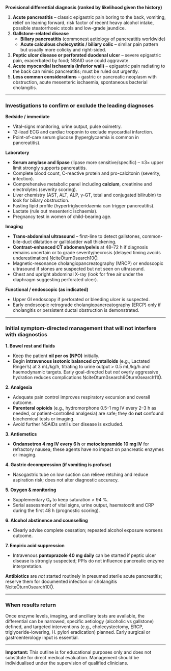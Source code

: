 **Provisional differential diagnosis (ranked by likelihood given the history)**

1. **Acute pancreatitis** – classic epigastric pain boring to the back,
   vomiting, relief on leaning forward, risk factor of recent heavy alcohol
   intake, possible steatorrhoeic stools and low-grade jaundice.
2. **Gallstone-related disease**
   - **Biliary pancreatitis** (commonest aetiology of pancreatitis worldwide)
   - **Acute calculous cholecystitis / biliary colic** – similar pain pattern
     but usually more colicky and right-sided.
3. **Peptic ulcer disease or perforated duodenal ulcer** – severe epigastric
   pain, exacerbated by food; NSAID use could aggravate.
4. **Acute myocardial ischaemia (inferior wall)** – epigastric pain radiating to
   the back can mimic pancreatitis; must be ruled out urgently.
5. **Less common considerations** – gastric or pancreatic neoplasm with
   obstruction, acute mesenteric ischaemia, spontaneous bacterial cholangitis.

---

### Investigations to confirm or exclude the leading diagnoses

**Bedside / immediate**

- Vital-signs monitoring, urine output, pulse oximetry.
- 12-lead ECG and cardiac troponin to exclude myocardial infarction.
- Point-of-care serum glucose (hyperglycaemia is common in pancreatitis).

**Laboratory**

- **Serum amylase and lipase** (lipase more sensitive/specific) – ≥3× upper
  limit strongly supports pancreatitis.
- Complete blood count, C-reactive protein and pro-calcitonin (severity,
  infection).
- Comprehensive metabolic panel including **calcium**, creatinine and
  electrolytes (severity scoring).
- Liver chemistry (AST, ALT, ALP, γ-GT, total and conjugated bilirubin) to look
  for biliary obstruction.
- Fasting lipid profile (hypertriglyceridaemia can trigger pancreatitis).
- Lactate (rule out mesenteric ischaemia).
- Pregnancy test in women of child-bearing age.

**Imaging**

- **Trans-abdominal ultrasound** – first-line to detect gallstones,
  common-bile-duct dilatation or gallbladder wall thickening.
- **Contrast-enhanced CT abdomen/pelvis** at 48–72 h if diagnosis remains
  uncertain or to grade severity/necrosis (delayed timing avoids
  underestimation) citeturn0search10.
- Magnetic-resonance cholangiopancreatography (MRCP) or endoscopic ultrasound if
  stones are suspected but not seen on ultrasound.
- Chest and upright abdominal X-ray (look for free air under the diaphragm
  suggesting perforated ulcer).

**Functional / endoscopic (as indicated)**

- Upper GI endoscopy if perforated or bleeding ulcer is suspected.
- Early endoscopic retrograde cholangiopancreatography (ERCP) only if
  cholangitis or persistent ductal obstruction is demonstrated.

---

### Initial symptom-directed management that will not interfere with diagnostics

**1. Bowel rest and fluids**

- Keep the patient **nil per os (NPO)** initially.
- Begin **intravenous isotonic balanced crystalloids** (e.g., Lactated Ringer’s)
  at 3 mL/kg/h, titrating to urine output > 0.5 mL/kg/h and haemodynamic
  targets. Early goal-directed but _not_ overly aggressive hydration reduces
  complications citeturn0search6turn0search11.

**2. Analgesia**

- Adequate pain control improves respiratory excursion and overall outcome.
- **Parenteral opioids** (e.g., hydromorphone 0.5–1 mg IV every 2–3 h as needed,
  or patient-controlled analgesia) are safe; they do **not** confound
  biochemical tests or imaging.
- Avoid further NSAIDs until ulcer disease is excluded.

**3. Antiemetics**

- **Ondansetron 4 mg IV every 6 h** or **metoclopramide 10 mg IV** for
  refractory nausea; these agents have no impact on pancreatic enzymes or
  imaging.

**4. Gastric decompression (if vomiting is profuse)**

- Nasogastric tube on low suction can relieve retching and reduce aspiration
  risk; does not alter diagnostic accuracy.

**5. Oxygen & monitoring**

- Supplementary O₂ to keep saturation > 94 %.
- Serial assessment of vital signs, urine output, haematocrit and CRP during the
  first 48 h (prognostic scoring).

**6. Alcohol abstinence and counselling**

- Clearly advise complete cessation; repeated alcohol exposure worsens outcome.

**7. Empiric acid suppression**

- Intravenous **pantoprazole 40 mg daily** can be started if peptic ulcer
  disease is strongly suspected; PPIs do not influence pancreatic enzyme
  interpretation.

**Antibiotics** are _not_ started routinely in presumed sterile acute
pancreatitis; reserve them for documented infection or cholangitis
citeturn0search10.

---

### When results return

Once enzyme levels, imaging, and ancillary tests are available, the differential
can be narrowed, specific aetiology (alcoholic vs gallstone) defined, and
targeted interventions (e.g., cholecystectomy, ERCP, triglyceride-lowering, H.
pylori eradication) planned. Early surgical or gastroenterology input is
essential.

---

**Important:** This outline is for educational purposes only and does not
substitute for direct medical evaluation. Management should be individualised
under the supervision of qualified clinicians.
